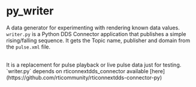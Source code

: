 # py_writer

A data generator for experimenting with rendering known data values.
`writer.py` is a Python DDS Connector application that publishes a simple rising/falling sequence.  It gets the Topic name, publisher and domain from the `pulse.xml` file.

<br>
It is a replacement for pulse playback or live pulse data just for testing.  <br>
`writer.py` depends on rticonnextdds_connector available [here](https://github.com/rticommunity/rticonnextdds-connector-py)
